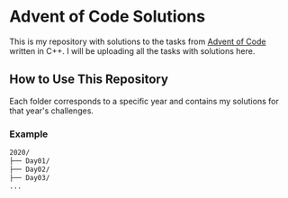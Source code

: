 # Advent of Code Solutions


This is my repository with solutions to the tasks from [Advent of Code](https://adventofcode.com/) written in C++. I will be uploading all the tasks with solutions here.


## How to Use This Repository

Each folder corresponds to a specific year and contains my solutions for that year's challenges. 

### Example

```bash
2020/
├── Day01/   
├── Day02/
├── Day03/  
...
